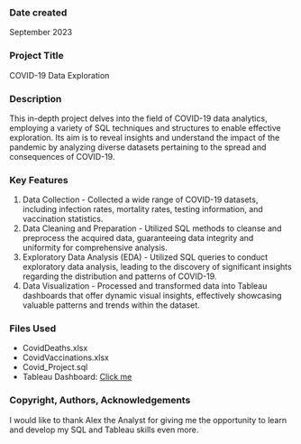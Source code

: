### Date created

September 2023

### Project Title

COVID-19 Data Exploration

### Description

This in-depth project delves into the field of COVID-19 data analytics, employing a variety of SQL techniques and structures to enable effective exploration. Its aim is to reveal insights and understand the impact of the pandemic by analyzing diverse datasets pertaining to the spread and consequences of COVID-19.


### Key Features

1. Data Collection - Collected a wide range of COVID-19 datasets, including infection rates, mortality rates, testing information, and vaccination statistics.
2. Data Cleaning and Preparation - Utilized SQL methods to cleanse and preprocess the acquired data, guaranteeing data integrity and uniformity for comprehensive analysis.
3. Exploratory Data Analysis (EDA) - Utilized SQL queries to conduct exploratory data analysis, leading to the discovery of significant insights regarding the distribution and patterns of COVID-19.
4. Data Visualization - Processed and transformed data into Tableau dashboards that offer dynamic visual insights, effectively showcasing valuable patterns and trends within the dataset.

### Files Used

* CovidDeaths.xlsx
* CovidVaccinations.xlsx
* Covid_Project.sql
* Tableau Dashboard: [Click me](https://public.tableau.com/app/profile/brian.lim2432/viz/COVIDDashboard_16958489156440/Dashboard)

### Copyright, Authors, Acknowledgements

I would like to thank Alex the Analyst for giving me the opportunity to learn and develop my SQL and Tableau skills even more.




